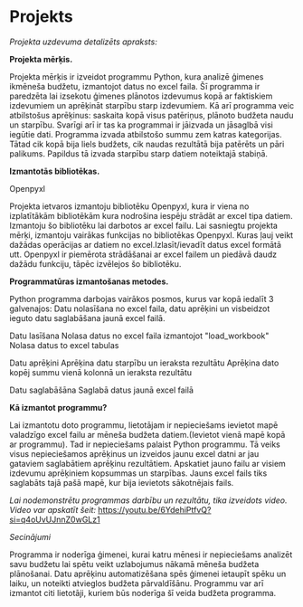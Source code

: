 # Projekts
*Projekta uzdevuma detalizēts apraksts:*

**Projekta mērķis.**

Projekta mērķis ir izveidot programmu Python, kura analizē ģimenes ikmēneša budžetu, izmantojot datus no excel faila. Šī programma ir paredzēta lai izsekotu ģimenes plānotos izdevumus kopā ar faktiskiem izdevumiem un aprēķināt starpību starp izdevumiem. Kā arī programma veic atbilstošus aprēķinus: saskaita kopā visus patēriņus, plānoto budžeta naudu un starpību. Svarīgi arī ir tas ka programmai ir jāizvada un jāsaglbā visi iegūtie dati. Programma izvada atbilstošo summu zem katras kategorijas. Tātad cik kopā bija liels budžets, cik naudas rezultātā bija patērēts un pāri palikums. Papildus tā izvada starpību starp datiem noteiktajā stabiņā. 


**Izmantotās bibliotēkas.**

Openpyxl

Projekta ietvaros izmantoju bibliotēku Openpyxl, kura ir viena no izplatītākām bibliotēkām kura nodrošina iespēju strādāt ar excel tipa datiem. Izmantoju šo bibliotēku lai darbotos ar excel failu. Lai sasniegtu projekta mērķi, izmantoju vairākas funkcijas no bibliotēkas Openpyxl. Kuras ļauj veikt dažādas operācijas ar datiem no excel.Izlasīt/ievadīt datus excel formātā utt. Openpyxl ir piemērota strādāšanai ar excel failem un piedāvā daudz dažādu funkciju, tāpēc izvēlejos šo bibliotēku.


**Programmatūras izmantošanas metodes.**

Python programma darbojas vairākos posmos, kurus var kopā iedalīt 3 galvenajos: Datu nolasīšana no excel faila, datu aprēķini un visbeidzot ieguto datu saglabāšana jaunā excel failā. 

Datu lasīšana
    Nolasa datus no excel faila izmantojot "load_workbook"
    Nolasa datus to excel tabulas

Datu aprēķini
    Aprēķina datu starpību un ieraksta rezultātu
    Aprēķina dato kopēj summu vienā kolonnā un ieraksta rezultātu

Datu saglabāšāna
    Saglabā datus jaunā excel failā   


**Kā izmantot programmu?**

Lai izmantotu doto programmu, lietotājam ir nepieciešams ievietot mapē valadzīgo excel failu ar mēneša budžeta datiem.(Ievietot vienā mapē kopā ar programmu).
Tad ir nepieciešams palaist Python programmu. Tā veiks visus nepieciešamos aprēķinus un izveidos jaunu excel datni ar jau gataviem saglabātiem aprēķinu rezultātiem.
Apskatiet jauno failu ar visiem izdevumu aprēķiniem kopsummas un starpības. Jauns excel fails tiks saglabāts tajā pašā mapē, kur bija ievietots sākotnējais fails.

*Lai nodemonstrētu programmas darbību un rezultātu, tika izveidots video. Video var apskatīt šeit:*
https://youtu.be/6YdehiPtfvQ?si=q4oUvUJnnZ0wGLz1

*Secinājumi*

Programma ir noderīga ģimenei, kurai katru mēnesi ir nepieciešams analizēt savu budžetu lai spētu veikt uzlabojumus nākamā mēneša budžeta plānošanai. Datu aprēķinu automatizēšana spēs ģimenei ietaupīt spēku un laiku, un noteikti atvieglos budžeta pārvaldīšānu. Programmu var arī izmantot citi lietotāji, kuriem būs noderīga šī veida budžeta programma.
